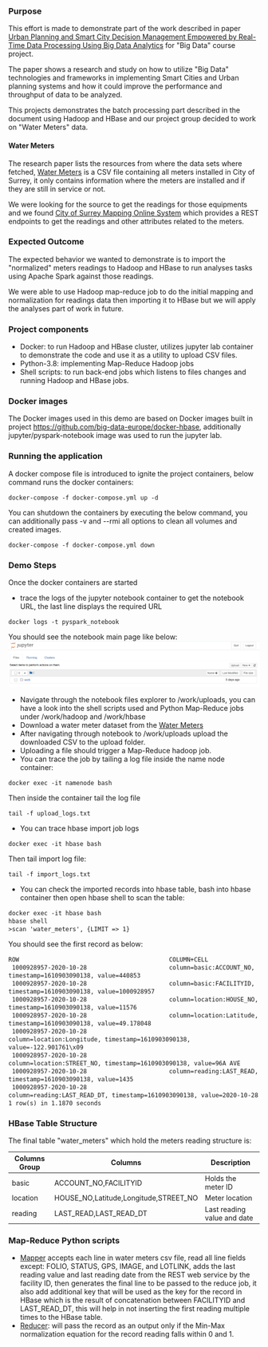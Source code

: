 ### Purpose
This effort is made to demonstrate part of the work described in paper 
[Urban Planning and Smart City Decision
Management Empowered by Real-Time
Data Processing Using Big Data Analytics](https://www.researchgate.net/publication/327524100_Urban_Planning_and_Smart_City_Decision_Management_Empowered_by_Real-Time_Data_Processing_Using_Big_Data_Analytics#fullTextFileContent)
for "Big Data" course project. 

The paper shows a research and study on how to utilize "Big Data" technologies and
frameworks in implementing Smart Cities and Urban planning systems and how it 
could improve the performance and throughput of data to be analyzed.

This projects demonstrates the batch processing part described in the document 
using Hadoop and HBase and our project group decided to work on "Water Meters" data.

#### Water Meters
The research paper  lists the resources from where the data sets where fetched,
[Water Meters](http://data.surrey.ca/dataset/water-meters/resource/99fe8786-6329-49f7-ae92-2c3b8f6e4778)
is a CSV file containing all meters installed in City of Surrey, it only contains information
where the meters are installed and if they are still in service or not.

We were looking for the source to get the readings for those equipments and we found
[City of Surrey Mapping Online System](https://cosmos.surrey.ca/external/) which provides
a REST endpoints to get the readings and other attributes related to the meters.

### Expected Outcome
The expected behavior we wanted to demonstrate is to import the "normalized" meters readings
to Hadoop and HBase to run analyses tasks using Apache Spark against those readings.

We were able to use Hadoop map-reduce job to do the initial mapping and normalization
for readings data then importing it to HBase but we will apply the analyses part of
work in future.

### Project components     
* Docker: to run Hadoop and HBase cluster, utilizes jupyter lab container to demonstrate
 the code and use it as a utility to upload CSV files.
* Python-3.8: implementing Map-Reduce Hadoop jobs
* Shell scripts: to run back-end jobs which listens to files changes and running 
Hadoop and HBase jobs.

### Docker images
The Docker images used in this demo are based on Docker images built in project
https://github.com/big-data-europe/docker-hbase, additionally jupyter/pyspark-notebook
image was used to run the jupyter lab.

### Running the application
A docker compose file is introduced to ignite the project containers, below
command runs the docker containers:
```shell script
docker-compose -f docker-compose.yml up -d
``` 
You can shutdown the containers by executing the below command,
you can additionally pass -v and --rmi all options to clean all
volumes and created images.
```shell script
docker-compose -f docker-compose.yml down
```

### Demo Steps
Once the docker containers are started
* trace the logs of the jupyter notebook container to get the notebook URL, 
the last line displays the required URL
```shell script
docker logs -t pyspark_notebook
``` 
You should see the notebook main page like below:
![](docs_images/notebook.png)
* Navigate through the notebook files explorer to /work/uploads,
you can have a look into the shell scripts used and Python Map-Reduce jobs
under /work/hadoop and /work/hbase
* Download a water meter dataset from the [Water Meters](http://data.surrey.ca/dataset/water-meters/resource/99fe8786-6329-49f7-ae92-2c3b8f6e4778)
* After navigating through notebook to /work/uploads upload the downloaded CSV to 
the upload folder.
* Uploading a file should trigger a Map-Reduce hadoop job.
* You can trace the job by tailing a log file inside the name node container:
```shell script
docker exec -it namenode bash
```
Then inside the container tail the log file
```shell script
tail -f upload_logs.txt
```
* You can trace hbase import job logs
```shell script
docker exec -it hbase bash
```
Then tail import log file:
```shell script
tail -f import_logs.txt
```
* You can check the imported records into hbase table, bash into hbase container
then open hbase shell to scan the table:
```shell script
docker exec -it hbase bash
hbase shell
>scan 'water_meters', {LIMIT => 1}
```
You should see the first record as below:
```shell script
ROW                                          COLUMN+CELL
 1000928957-2020-10-28                       column=basic:ACCOUNT_NO, timestamp=1610903090138, value=440853
 1000928957-2020-10-28                       column=basic:FACILITYID, timestamp=1610903090138, value=1000928957
 1000928957-2020-10-28                       column=location:HOUSE_NO, timestamp=1610903090138, value=11576
 1000928957-2020-10-28                       column=location:Latitude, timestamp=1610903090138, value=49.178048
 1000928957-2020-10-28                       column=location:Longitude, timestamp=1610903090138, value=-122.901761\x09
 1000928957-2020-10-28                       column=location:STREET_NO, timestamp=1610903090138, value=96A AVE
 1000928957-2020-10-28                       column=reading:LAST_READ, timestamp=1610903090138, value=1435
 1000928957-2020-10-28                       column=reading:LAST_READ_DT, timestamp=1610903090138, value=2020-10-28
1 row(s) in 1.1870 seconds
```

### HBase Table Structure
The final table "water_meters" which hold the meters reading structure is:

|Columns Group|Columns|Description|
|---|---|---|
|basic|ACCOUNT_NO,FACILITYID|Holds the meter ID|
|location|HOUSE_NO,Latitude,Longitude,STREET_NO|Meter location|
|reading|LAST_READ,LAST_READ_DT|Last reading value and date|

### Map-Reduce Python scripts
* [Mapper](/scripts/hadoop/water_meters_mapper.py) accepts each line in water meters
csv file, read all line fields except: FOLIO, STATUS, GPS, IMAGE, and LOTLINK, adds the
last reading value and last reading date from the REST web service by the facility ID, then
generates the final line to be passed to the reduce job, it also add additional key that will
be used as the key for the record in HBase which is the result of concatenation between
FACILITYID and LAST_READ_DT, this will help in not inserting the first reading multiple times
to the HBase table. 
* [Reducer](/scripts/hadoop/water_meters_reducer.py): will pass the record as an
output only if the Min-Max normalization equation for the record reading falls within 0 and 1. 